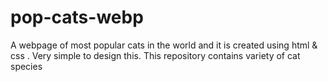 # pop-cats-webp
A webpage of most popular cats in the world and it is created using html &amp; css . Very simple to design this. This repository contains variety of cat species 
